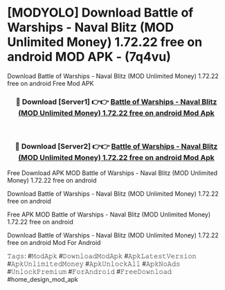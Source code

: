 # [MODYOLO] Download Battle of Warships - Naval Blitz (MOD Unlimited Money) 1.72.22 free on android MOD APK - (7q4vu)
Download Battle of Warships - Naval Blitz (MOD Unlimited Money) 1.72.22 free on android Free Mod APK

<div align="center">
<h3>🔴 Download [Server1] 👉👉 <a href="https://apk-comot.site?title=Battle_of_Warships_-_Naval_Blitz_(MOD_Unlimited_Money)_1.72.22_free_on_android">Battle of Warships - Naval Blitz (MOD Unlimited Money) 1.72.22 free on android Mod Apk</a></h3><br>

<h3>🔴 Download [Server2] 👉👉 <a href="https://apk-comot.site?title=Battle_of_Warships_-_Naval_Blitz_(MOD_Unlimited_Money)_1.72.22_free_on_android">Battle of Warships - Naval Blitz (MOD Unlimited Money) 1.72.22 free on android Mod Apk</a></h3>
</div>


Free Download APK MOD Battle of Warships - Naval Blitz (MOD Unlimited Money) 1.72.22 free on android

Download Battle of Warships - Naval Blitz (MOD Unlimited Money) 1.72.22 free on android 

Free APK MOD Battle of Warships - Naval Blitz (MOD Unlimited Money) 1.72.22 free on android 

Download Battle of Warships - Naval Blitz (MOD Unlimited Money) 1.72.22 free on android Mod For Android

𝚃𝚊𝚐𝚜: #𝙼𝚘𝚍𝙰𝚙𝚔 #𝙳𝚘𝚠𝚗𝚕𝚘𝚊𝚍𝙼𝚘𝚍𝙰𝚙𝚔 #𝙰𝚙𝚔𝙻𝚊𝚝𝚎𝚜𝚝𝚅𝚎𝚛𝚜𝚒𝚘𝚗 #𝙰𝚙𝚔𝚄𝚗𝚕𝚒𝚖𝚒𝚝𝚎𝚍𝙼𝚘𝚗𝚎𝚢 #𝙰𝚙𝚔𝚄𝚗𝚕𝚘𝚌𝚔𝙰𝚕𝚕 #𝙰𝚙𝚔𝙽𝚘𝙰𝚍𝚜 #𝚄𝚗𝚕𝚘𝚌𝚔𝙿𝚛𝚎𝚖𝚒𝚞𝚖 #𝙵𝚘𝚛𝙰𝚗𝚍𝚛𝚘𝚒𝚍 #𝙵𝚛𝚎𝚎𝙳𝚘𝚠𝚗𝚕𝚘𝚊𝚍 #home_design_mod_apk